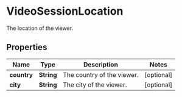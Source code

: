 

# VideoSessionLocation

The location of the viewer.

## Properties

| Name | Type | Description | Notes |
|------------ | ------------- | ------------- | -------------|
|**country** | **String** | The country of the viewer. |  [optional] |
|**city** | **String** | The city of the viewer. |  [optional] |



